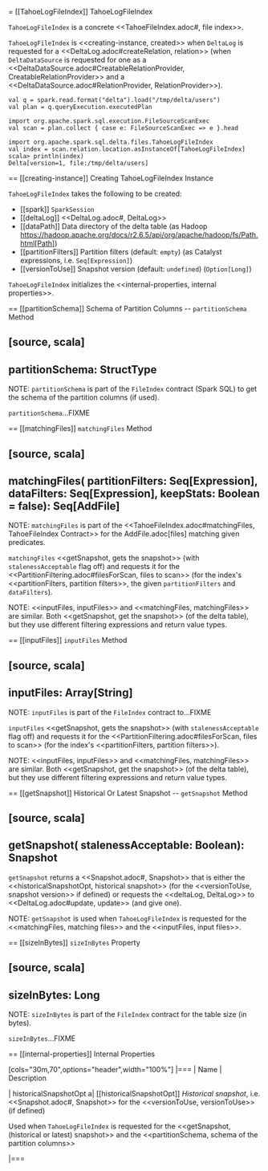 = [[TahoeLogFileIndex]] TahoeLogFileIndex

`TahoeLogFileIndex` is a concrete <<TahoeFileIndex.adoc#, file index>>.

`TahoeLogFileIndex` is <<creating-instance, created>> when `DeltaLog` is requested for a <<DeltaLog.adoc#createRelation, relation>> (when `DeltaDataSource` is requested for one as a <<DeltaDataSource.adoc#CreatableRelationProvider, CreatableRelationProvider>> and a <<DeltaDataSource.adoc#RelationProvider, RelationProvider>>).

```
val q = spark.read.format("delta").load("/tmp/delta/users")
val plan = q.queryExecution.executedPlan

import org.apache.spark.sql.execution.FileSourceScanExec
val scan = plan.collect { case e: FileSourceScanExec => e }.head

import org.apache.spark.sql.delta.files.TahoeLogFileIndex
val index = scan.relation.location.asInstanceOf[TahoeLogFileIndex]
scala> println(index)
Delta[version=1, file:/tmp/delta/users]
```

== [[creating-instance]] Creating TahoeLogFileIndex Instance

`TahoeLogFileIndex` takes the following to be created:

* [[spark]] `SparkSession`
* [[deltaLog]] <<DeltaLog.adoc#, DeltaLog>>
* [[dataPath]] Data directory of the delta table (as Hadoop https://hadoop.apache.org/docs/r2.6.5/api/org/apache/hadoop/fs/Path.html[Path])
* [[partitionFilters]] Partition filters (default: `empty`) (as Catalyst expressions, i.e. `Seq[Expression]`)
* [[versionToUse]] Snapshot version (default: `undefined`) (`Option[Long]`)

`TahoeLogFileIndex` initializes the <<internal-properties, internal properties>>.

== [[partitionSchema]] Schema of Partition Columns -- `partitionSchema` Method

[source, scala]
----
partitionSchema: StructType
----

NOTE: `partitionSchema` is part of the `FileIndex` contract (Spark SQL) to get the schema of the partition columns (if used).

`partitionSchema`...FIXME

== [[matchingFiles]] `matchingFiles` Method

[source, scala]
----
matchingFiles(
  partitionFilters: Seq[Expression],
  dataFilters: Seq[Expression],
  keepStats: Boolean = false): Seq[AddFile]
----

NOTE: `matchingFiles` is part of the <<TahoeFileIndex.adoc#matchingFiles, TahoeFileIndex Contract>> for the AddFile.adoc[files] matching given predicates.

`matchingFiles` <<getSnapshot, gets the snapshot>> (with `stalenessAcceptable` flag off) and requests it for the <<PartitionFiltering.adoc#filesForScan, files to scan>> (for the index's <<partitionFilters, partition filters>>, the given `partitionFilters` and `dataFilters`).

NOTE: <<inputFiles, inputFiles>> and <<matchingFiles, matchingFiles>> are similar. Both <<getSnapshot, get the snapshot>> (of the delta table), but they use different filtering expressions and return value types.

== [[inputFiles]] `inputFiles` Method

[source, scala]
----
inputFiles: Array[String]
----

NOTE: `inputFiles` is part of the `FileIndex` contract to...FIXME

`inputFiles` <<getSnapshot, gets the snapshot>> (with `stalenessAcceptable` flag off) and requests it for the <<PartitionFiltering.adoc#filesForScan, files to scan>> (for the index's <<partitionFilters, partition filters>>).

NOTE: <<inputFiles, inputFiles>> and <<matchingFiles, matchingFiles>> are similar. Both <<getSnapshot, get the snapshot>> (of the delta table), but they use different filtering expressions and return value types.

== [[getSnapshot]] Historical Or Latest Snapshot -- `getSnapshot` Method

[source, scala]
----
getSnapshot(
  stalenessAcceptable: Boolean): Snapshot
----

`getSnapshot` returns a <<Snapshot.adoc#, Snapshot>> that is either the <<historicalSnapshotOpt, historical snapshot>> (for the <<versionToUse, snapshot version>> if defined) or requests the <<deltaLog, DeltaLog>> to <<DeltaLog.adoc#update, update>> (and give one).

NOTE: `getSnapshot` is used when `TahoeLogFileIndex` is requested for the <<matchingFiles, matching files>> and the <<inputFiles, input files>>.

== [[sizeInBytes]] `sizeInBytes` Property

[source, scala]
----
sizeInBytes: Long
----

NOTE: `sizeInBytes` is part of the `FileIndex` contract for the table size (in bytes).

`sizeInBytes`...FIXME

== [[internal-properties]] Internal Properties

[cols="30m,70",options="header",width="100%"]
|===
| Name
| Description

| historicalSnapshotOpt
a| [[historicalSnapshotOpt]] *Historical snapshot*, i.e. <<Snapshot.adoc#, Snapshot>> for the <<versionToUse, versionToUse>> (if defined)

Used when `TahoeLogFileIndex` is requested for the <<getSnapshot, (historical or latest) snapshot>> and the <<partitionSchema, schema of the partition columns>>

|===
